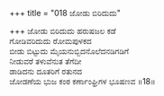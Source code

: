 +++
title = "018 ಜೋಡು ಬಿರಿದುದು"

+++
ಜೋಡು ಬಿರಿದುದು ಹರುಷಜಲ ಕಡೆ  
ಗೋಡಿವರಿದುದು ರೋಮಪುಳಕದ  
ಬೀಡು ಬಿಟ್ಟುದು ಮೈಯನುಬ್ಬಿದನೊಲೆದನಡಿಗಡಿಗೆ  
ನೀಡುವರೆ ತಳುವೆನುತ ತೆಗೆದೀ  
ಡಾಡಿದನು ದೂತರಿಗೆ ರತುನದ  
ಜೋಡಣೆಯ ಭುಜ ಕಂಠ ಕರ್ಣಾಂಘ್ರಿಗಳ ಭೂಷಣವ      ॥18॥